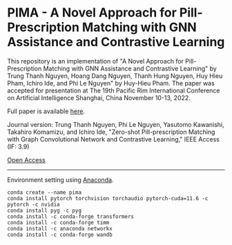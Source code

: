 # PIMA - A Novel Approach for Pill-Prescription Matching with GNN Assistance and Contrastive Learning

This repository is an implementation of "A Novel Approach for Pill-Prescription Matching with GNN Assistance and Contrastive Learning" by
Trung Thanh Nguyen, Hoang Dang Nguyen, Thanh Hung Nguyen, Huy Hieu Pham, Ichiro Ide, and Phi Le Nguyen" by Huy-Hieu Pham. The paper was accepted for presentation at The 19th Pacific Rim International Conference on Artificial Intelligence Shanghai, China November 10-13, 2022.

Full paper is available [here](https://github.com/AIoT-Lab-BKAI/PIMA/tree/main/paper).

Journal version: Trung Thanh Nguyen, Phi Le Nguyen, Yasutomo Kawanishi, Takahiro Komamizu, and Ichiro Ide, "Zero-shot Pill-prescription Matching with Graph Convolutional Network and Contrastive Learning," IEEE Access (IF: 3.9)

[Open Access](https://ieeexplore.ieee.org/document/10504270)

---
Environment setting using [Anaconda](https://www.anaconda.com/).

```
conda create --name pima
conda install pytorch torchvision torchaudio pytorch-cuda=11.6 -c pytorch -c nvidia
conda install pyg -c pyg
conda install -c conda-forge transformers
conda install -c conda-forge timm
conda install -c anaconda networkx
conda install -c conda-forge wandb
```
